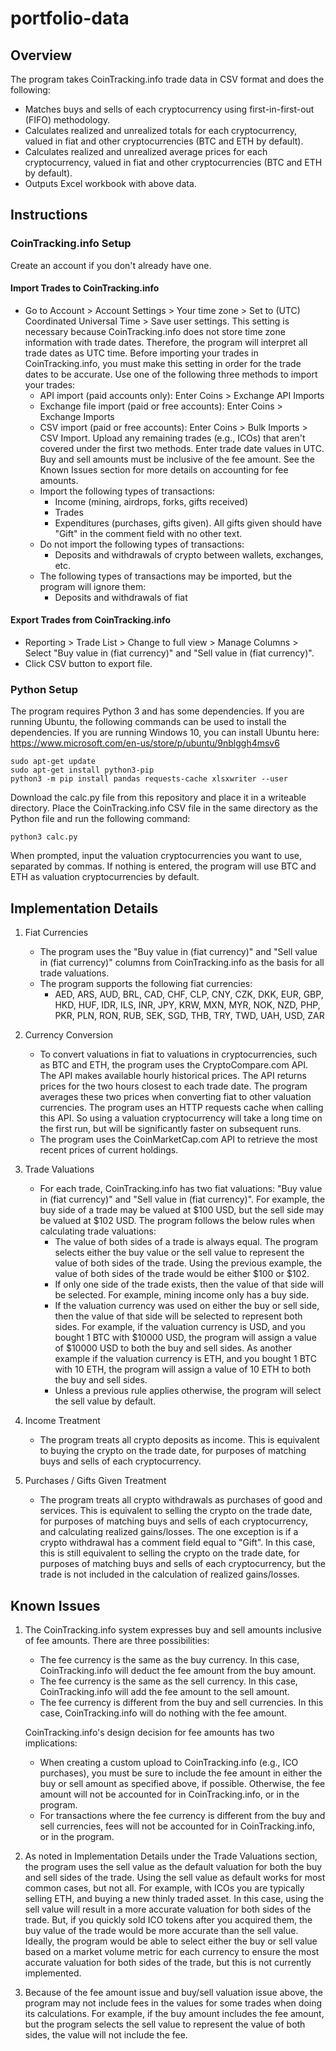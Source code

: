 # portfolio-data

## Overview

The program takes CoinTracking.info trade data in CSV format and does the following:

- Matches buys and sells of each cryptocurrency using first-in-first-out (FIFO) methodology.
- Calculates realized and unrealized totals for each cryptocurrency, valued in fiat and other cryptocurrencies (BTC and ETH by default).
- Calculates realized and unrealized average prices for each cryptocurrency, valued in fiat and other cryptocurrencies (BTC and ETH by default).
- Outputs Excel workbook with above data.

## Instructions

### CoinTracking.info Setup

Create an account if you don't already have one.

#### Import Trades to CoinTracking.info

- Go to Account > Account Settings > Your time zone > Set to (UTC) Coordinated Universal Time > Save user settings.  This setting is necessary because CoinTracking.info does not store time zone information with trade dates.  Therefore, the program will interpret all trade dates as UTC time.  Before importing your trades in CoinTracking.info, you must make this setting in order for the trade dates to be accurate.
Use one of the following three methods to import your trades:
  - API import (paid accounts only): Enter Coins > Exchange API Imports
  - Exchange file import (paid or free accounts): Enter Coins > Exchange Imports
  - CSV import (paid or free accounts): Enter Coins > Bulk Imports > CSV Import.  Upload any remaining trades (e.g., ICOs) that aren't covered under the first two methods.  Enter trade date values in UTC.  Buy and sell amounts must be inclusive of the fee amount.  See the Known Issues section for more details on accounting for fee amounts.
  - Import the following types of transactions:
    - Income (mining, airdrops, forks, gifts received)
    - Trades
    - Expenditures (purchases, gifts given).  All gifts given should have "Gift" in the comment field with no other text.
  - Do not import the following types of transactions:
    - Deposits and withdrawals of crypto between wallets, exchanges, etc.
  - The following types of transactions may be imported, but the program will ignore them:
    - Deposits and withdrawals of fiat

#### Export Trades from CoinTracking.info

- Reporting > Trade List > Change to full view > Manage Columns > Select "Buy value in (fiat currency)" and "Sell value in (fiat currency)".
- Click CSV button to export file.

### Python Setup

The program requires Python 3 and has some dependencies.  If you are running Ubuntu, the following commands can be used to install the dependencies.  If you are running Windows 10, you can install Ubuntu here: https://www.microsoft.com/en-us/store/p/ubuntu/9nblggh4msv6
```
sudo apt-get update
sudo apt-get install python3-pip
python3 -m pip install pandas requests-cache xlsxwriter --user
```
Download the calc.py file from this repository and place it in a writeable directory.  Place the CoinTracking.info CSV file in the same directory as the Python file and run the following command:
```
python3 calc.py
```
When prompted, input the valuation cryptocurrencies you want to use, separated by commas.  If nothing is entered, the program will use BTC and ETH as valuation cryptocurrencies by default.

## Implementation Details

1.  Fiat Currencies
    - The program uses the "Buy value in (fiat currency)" and "Sell value in (fiat currency)" columns from CoinTracking.info as the basis for all trade valuations.
    - The program supports the following fiat currencies:
      - AED, ARS, AUD, BRL, CAD, CHF, CLP, CNY, CZK, DKK, EUR, GBP, HKD, HUF, IDR, ILS, INR, JPY, KRW, MXN, MYR, NOK, NZD, PHP, PKR, PLN, RON, RUB, SEK, SGD, THB, TRY, TWD, UAH, USD, ZAR

2.  Currency Conversion
    - To convert valuations in fiat to valuations in cryptocurrencies, such as BTC and ETH, the program uses the CryptoCompare.com API.  The API makes available hourly historical prices.  The API returns prices for the two hours closest to each trade date.  The program averages these two prices when converting fiat to other valuation currencies.  The program uses an HTTP requests cache when calling this API.  So using a valuation cryptocurrency will take a long time on the first run, but will be significantly faster on subsequent runs.
    - The program uses the CoinMarketCap.com API to retrieve the most recent prices of current holdings.

3.  Trade Valuations
    - For each trade, CoinTracking.info has two fiat valuations: "Buy value in (fiat currency)" and "Sell value in (fiat currency)".  For example, the buy side of a trade may be valued at $100 USD, but the sell side may be valued at $102 USD.  The program follows the below rules when calculating trade valuations:
      - The value of both sides of a trade is always equal.  The program selects either the buy value or the sell value to represent the value of both sides of the trade.  Using the previous example, the value of both sides of the trade would be either $100 or $102.
      - If only one side of the trade exists, then the value of that side will be selected.  For example, mining income only has a buy side.
      - If the valuation currency was used on either the buy or sell side, then the value of that side will be selected to represent both sides.  For example, if the valuation currency is USD, and you bought 1 BTC with $10000 USD, the program will assign a value of $10000 USD to both the buy and sell sides.  As another example if the valuation currency is ETH, and you bought 1 BTC with 10 ETH, the program will assign a value of 10 ETH to both the buy and sell sides.
      - Unless a previous rule applies otherwise, the program will select the sell value by default.

4.  Income Treatment
    - The program treats all crypto deposits as income.  This is equivalent to buying the crypto on the trade date, for purposes of matching buys and sells of each cryptocurrency.
    
5.  Purchases / Gifts Given Treatment
    - The program treats all crypto withdrawals as purchases of good and services.  This is equivalent to selling the crypto on the trade date, for purposes of matching buys and sells of each cryptocurrency, and calculating realized gains/losses.  The one exception is if a crypto withdrawal has a comment field equal to "Gift".  In this case, this is still equivalent to selling the crypto on the trade date, for purposes of matching buys and sells of each cryptocurrency, but the trade is not included in the calculation of realized gains/losses.

## Known Issues

1.  The CoinTracking.info system expresses buy and sell amounts inclusive of fee amounts.  There are three possibilities:
    - The fee currency is the same as the buy currency.  In this case, CoinTracking.info will deduct the fee amount from the buy amount.
    - The fee currency is the same as the sell currency.  In this case, CoinTracking.info will add the fee amount to the sell amount.
    - The fee currency is different from the buy and sell currencies.  In this case, CoinTracking.info will do nothing with the fee amount.

    CoinTracking.info's design decision for fee amounts has two implications:
    - When creating a custom upload to CoinTracking.info (e.g., ICO purchases), you must be sure to include the fee amount in either the buy or sell amount as specified above, if possible.  Otherwise, the fee amount will not be accounted for in CoinTracking.info, or in the program.
    - For transactions where the fee currency is different from the buy and sell currencies, fees will not be accounted for in CoinTracking.info, or in the program.    

2.  As noted in Implementation Details under the Trade Valuations section, the program uses the sell value as the default valuation for both the buy and sell sides of the trade.  Using the sell value as default works for most common cases, but not all.  For example, with ICOs you are typically selling ETH, and buying a new thinly traded asset.  In this case, using the sell value will result in a more accurate valuation for both sides of the trade.  But, if you quickly sold ICO tokens after you acquired them, the buy value of the trade would be more accurate than the sell value.  Ideally, the program would be able to select either the buy or sell value based on a market volume metric for each currency to ensure the most accurate valuation for both sides of the trade, but this is not currently implemented.

3.  Because of the fee amount issue and buy/sell valuation issue above, the program may not include fees in the values for some trades when doing its calculations.  For example, if the buy amount includes the fee amount, but the program selects the sell value to represent the value of both sides, the value will not include the fee.
